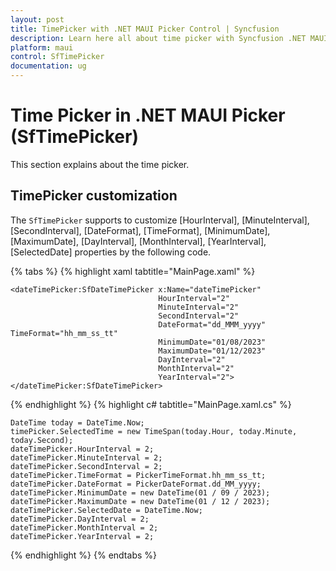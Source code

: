 ```yaml
---
layout: post
title: TimePicker with .NET MAUI Picker Control | Syncfusion
description: Learn here all about time picker with Syncfusion .NET MAUI Picker (SfPicker) control.
platform: maui
control: SfTimePicker
documentation: ug
---
```


# Time Picker in .NET MAUI Picker (SfTimePicker)

This section explains about the time picker.

## TimePicker customization

The `SfTimePicker` supports to customize [HourInterval], [MinuteInterval], [SecondInterval], [DateFormat], [TimeFormat], [MinimumDate], [MaximumDate], [DayInterval], [MonthInterval], [YearInterval], [SelectedDate] properties by the following code.

{% tabs %}
{% highlight xaml tabtitle="MainPage.xaml" %}

<?xml version="1.0" encoding="utf-8" ?>
<ContentPage xmlns="http://schemas.microsoft.com/dotnet/2021/maui"
             xmlns:x="http://schemas.microsoft.com/winfx/2009/xaml"
             xmlns:dateTimePicker="clr-namespace:Syncfusion.Maui.Picker;assembly=Syncfusion.Maui.Picker"
             x:Class="Picker_29.MainPage">

    <dateTimePicker:SfDateTimePicker x:Name="dateTimePicker"
                                     HourInterval="2"
                                     MinuteInterval="2"
                                     SecondInterval="2"
                                     DateFormat="dd_MMM_yyyy" TimeFormat="hh_mm_ss_tt"
                                     MinimumDate="01/08/2023" 
                                     MaximumDate="01/12/2023"
                                     DayInterval="2"
                                     MonthInterval="2"
                                     YearInterval="2">
    </dateTimePicker:SfDateTimePicker>
</ContentPage>

{% endhighlight %}
{% highlight c# tabtitle="MainPage.xaml.cs" %}

    DateTime today = DateTime.Now;
    timePicker.SelectedTime = new TimeSpan(today.Hour, today.Minute, today.Second);
    dateTimePicker.HourInterval = 2;
    dateTimePicker.MinuteInterval = 2;
    dateTimePicker.SecondInterval = 2;
    dateTimePicker.TimeFormat = PickerTimeFormat.hh_mm_ss_tt;
    dateTimePicker.DateFormat = PickerDateFormat.dd_MM_yyyy;
    dateTimePicker.MinimumDate = new DateTime(01 / 09 / 2023);
    dateTimePicker.MaximumDate = new DateTime(01 / 12 / 2023);
    dateTimePicker.SelectedDate = DateTime.Now;
    dateTimePicker.DayInterval = 2;
    dateTimePicker.MonthInterval = 2;
    dateTimePicker.YearInterval = 2;
    
{% endhighlight %}
{% endtabs %}

